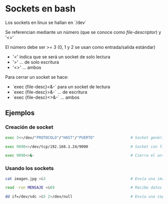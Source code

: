 # Sockets en bash

Los sockets en linux se hallan en ´/dev´

Se referencian mediante un número (que se conoce como *file-descriptor*) y '<>'

El número debe ser >= 3 (0, 1 y 2 se usan como entrada/salida estándar)

- '<' indica que se será un socket de solo lectura
- '>' ... de solo escritura
- '<>' ... ambos

Para cerrar un socket se hace:

- ´exec {file-desc}<&-´ para un socket de lectura
- ´exec {file-desc}>&-´ ... de escritura
- ´exec {file-desc}<>&-´ ... ambos

## Ejemplos

### Creación de socket

~~~bash
exec 3<>/dev/"PROTOCOLO"/"HOST"/"PUERTO"                # Socket genérico

exec 9090<>/dev/tcp/192.168.1.24/9090                   # Socket con file-desc = 9090, host = 192.168.1.24 y puerto = 9090

exec 9090<>&-                                           # Cierra el anterior
~~~

### Usando los sockets

~~~bash
cat imagen.jpg >&3                                      # Envía una imagen al socket 3

read -run MENSAJE <&69                                  # Recibe datos por el socket 69 y los almacena en la variable 'MENSAJE'

dd if=/dev/sdc >&5 2>/dev/null                          # Envía una copia del dispositivo 'sdc', descartando los errores
~~~
